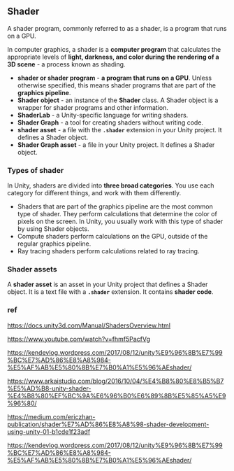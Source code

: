 ## Shader
A shader program, commonly referred to as a shader, is a program that runs on a GPU.
 
In computer graphics, a shader is a **computer program** that calculates the appropriate levels of **light, darkness, and color during the rendering of a 3D scene** - a process known as shading.


- **shader or shader program** - **a program that runs on a GPU**. Unless otherwise specified, this means shader programs that are part of the **graphics pipeline**.
- **Shader object** - an instance of the **Shader** class. A Shader object is a wrapper for shader programs and other information.
- **ShaderLab** - a Unity-specific language for writing shaders.
- **Shader Graph** - a tool for creating shaders without writing code.
- **shader asset** - a file with the **`.shader`** extension in your Unity project. It defines a Shader object.
- **Shader Graph asset** - a file in your Unity project. It defines a Shader object.


### Types of shader
In Unity, shaders are divided into **three broad categories**. You use each category for different things, and work with them differently.

- Shaders that are part of the graphics pipeline are the most common type of shader. They perform calculations that determine the color of pixels on the screen. In Unity, you usually work with this type of shader by using Shader objects.
- Compute shaders perform calculations on the GPU, outside of the regular graphics pipeline.
- Ray tracing shaders perform calculations related to ray tracing.

### Shader assets
A **shader asset** is an asset in your Unity project that defines a Shader object. It is a text file with a **`.shader`** extension. It contains **shader code**.


### ref
https://docs.unity3d.com/Manual/ShadersOverview.html

https://www.youtube.com/watch?v=fhmf5PacfVg

https://kendevlog.wordpress.com/2017/08/12/unity%E9%96%8B%E7%99%BC%E7%AD%86%E8%A8%984-%E5%AF%AB%E5%80%8B%E7%B0%A1%E5%96%AEshader/

https://www.arkaistudio.com/blog/2016/10/04/%E4%B8%80%E8%B5%B7%E5%AD%B8-unity-shader-%E4%B8%80%EF%BC%9A%E6%96%B0%E6%89%8B%E5%85%A5%E9%96%80/

https://medium.com/ericzhan-publication/shader%E7%AD%86%E8%A8%98-shader-development-using-unity-01-b1cde1f23adf

https://kendevlog.wordpress.com/2017/08/12/unity%E9%96%8B%E7%99%BC%E7%AD%86%E8%A8%984-%E5%AF%AB%E5%80%8B%E7%B0%A1%E5%96%AEshader/

